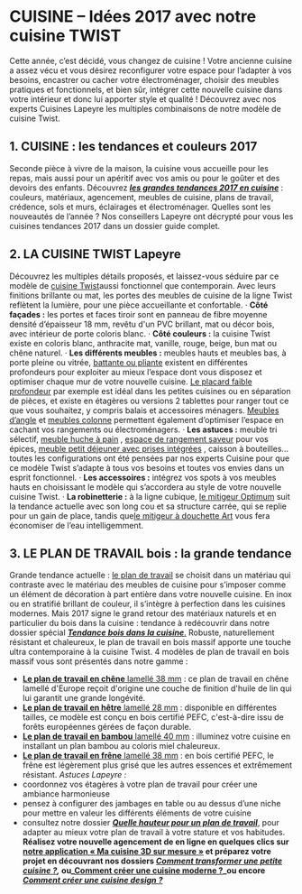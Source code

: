 ##
# **CUISINE – Idées 2017 avec notre cuisine TWIST**
Cette année, c’est décidé, vous changez de cuisine ! Votre ancienne cuisine a assez vécu et vous désirez reconfigurer votre espace pour l’adapter à vos besoins, encastrer ou cacher votre électroménager, choisir des meubles pratiques et fonctionnels, et bien sûr, intégrer cette nouvelle cuisine dans votre intérieur et donc lui apporter style et qualité ! Découvrez avec nos experts Cuisines Lapeyre les multiples combinaisons de notre modèle de cuisine Twist.
##  1. CUISINE : les tendances et couleurs 2017
Seconde pièce à vivre de la maison, la cuisine vous accueille pour les repas, mais aussi pour un apéritif avec vos amis ou pour le goûter et des devoirs des enfants. Découvrez [**_les grandes tendances 2017 en cuisine_**](https://www.lapeyre.fr/c/magazine/inspirations-tendances/les-nouvelles-tendances-2017-en-cuisine) : couleurs, matériaux, agencement, meubles de cuisine, plans de travail, crédence, sols et murs, éclairages et électroménager. Quelles sont les nouveautés de l’année ? Nos conseillers Lapeyre ont décrypté pour vous les cuisines tendances 2017 dans un dossier guide complet.
##  2. LA CUISINE TWIST Lapeyre
Découvrez les multiples détails proposés, et laissez-vous séduire par ce modèle de [cuisine Twist](http://https://www.lapeyre.fr/cuisine-twist-FPC200524)aussi fonctionnel que contemporain. Avec leurs finitions brillante ou mat, les portes des meubles de cuisine de la ligne Twist reflètent la lumière, pour une pièce accueillante et confortable.
· **Côté façades :** les portes et faces tiroir sont en panneau de fibre moyenne densité d’épaisseur 18 mm, revêtu d'un PVC brillant, mat ou décor bois, avec intérieur de porte coloris blanc.
· **Côté couleurs :** la cuisine Twist existe en coloris blanc, anthracite mat, vanille, rouge, beige, bun mat ou chêne naturel.
· **Les différents meubles :** meubles hauts et meubles bas, à porte pleine ou vitrée, [battante ou pliante](https://www.lapeyre.fr/CollectionSearchDisplay?catalogId=10151&categoryId=&productId=49484&storeId=10101) existent en différentes profondeurs pour exploiter au mieux l’espace dont vous disposez et optimiser chaque mur de votre nouvelle cuisine. [Le placard faible profondeur](https://www.lapeyre.fr/colonne-de-cuisine-de-rangement-faible-profondeur-FPC512160) par exemple est idéal dans les petites cuisines ou en séparation de pièces, et existe en étagères ou versions 2 tablettes pour ranger tout ce que vous souhaitez, y compris balais et accessoires ménagers. [Meubles d’angle](https://www.lapeyre.fr/meuble-de-cuisine-d-angle-bas-twister-twist-FPC5122101) et [meubles colonne](https://www.lapeyre.fr/colonne-de-cuisine-refrigerateur-avec-2-tablettes-twist-FPC5137570) permettent également d’optimiser l’espace en cachant vos rangements ou électroménagers.
· **Les astuces :** meuble tri sélectif, [meuble huche à pain](https://www.lapeyre.fr/espace-pain-sac-et-planche-a-decouper-twist-FPC5047880) , [espace de rangement saveur](https://www.lapeyre.fr/espace-de-rangement-saveur-twist-FPC1318000) pour vos épices, [meuble petit déjeuner avec prises intégrées](https://www.lapeyre.fr/espace-de-rangement-pour-petit-dejeuner-FPC5713893) , caisson à bouteilles… toutes les configurations ont été pensées par nos experts Cuisine pour que ce modèle Twist s’adapte à tous vos besoins et toutes vos envies dans un esprit fonctionnel.
· **Les accessoires :** intégrez vos spots à vos meubles hauts en choisissant le modèle qui s’accordera au style de votre nouvelle cuisine Twist.
· **La robinetterie :** à la ligne cubique, [le mitigeur Optimum](https://www.lapeyre.fr/mitigeur-evier-inclinable-optimum-FPC418554) suit la tendance actuelle avec son long cou et sa structure carrée, qui se replie pour un gain de place, tandis que[le mitigeur à douchette Art](https://www.lapeyre.fr/mitigeur-evier-art-avec-douchette-FPC372672) vous fera économiser de l’eau intelligemment.
##  3. LE PLAN DE TRAVAIL bois : la grande tendance
Grande tendance actuelle : [le plan de travail](https://www.lapeyre.fr/cuisine-CCU0001/credences-plans-travail-CCN0013/plans-travail-CCN0091) se choisit dans un matériau qui contraste avec le matériau des meubles de cuisine pour s’imposer comme un élément de décoration à part entière dans votre nouvelle cuisine. En inox ou en stratifié brillant de couleur, il s’intègre à perfection dans les cuisines modernes.
Mais 2017 signe le grand retour des matériaux naturels et en particulier du bois dans la cuisine : tendance à redécouvrir dans notre dossier spécial [**_Tendance bois dans la cuisine_**.](https://www.lapeyre.fr/c/magazine/inspirations-tendances/tendance-bois-dans-la-cuisine)
Robuste, naturellement résistant et chaleureux, le plan de travail en bois massif apporte une touche ultra contemporaine à la cuisine Twist. 4 modèles de plan de travail en bois massif vous sont présentés dans notre gamme :
- [**Le plan de travail en chêne** lamellé 38 mm](http://https://www.lapeyre.fr/plan-chene-lamelle-38-mm-FPC1208200) : ce plan de travail en chêne lamellé d'Europe reçoit d'origine une couche de finition d'huile de lin qui lui garantit une grande longévité.
- [**Le plan de travail en hêtre** lamellé 28 mm](https://www.lapeyre.fr/plan-hetre-lamelle-28-mm-FPC0208850) : disponible en différentes tailles, ce modèle est conçu en bois certifié PEFC, c'est-à-dire issu de forêts européennes gérées de façon durable.
- [**Le plan de travail en bambou** lamellé 40 mm](https://www.lapeyre.fr/plan-bambou-lamelle-40-mm-FPC1208260) : illuminez votre cuisine en installant un plan bambou au coloris miel chaleureux.
- [**Le plan de travail en frêne** lamellé 38 mm](https://www.lapeyre.fr/plan-de-travail-frene-massif-38-mm-FPC3020400) : en bois certifié PEFC, le frêne est légèrement plus grisé que les autres essences et extrêmement résistant.
_Astuces Lapeyre :_
- coordonnez vos étagères à votre plan de travail pour créer une ambiance harmonieuse
- pensez à configurer des jambages en table ou au dessus d’une niche pour mettre en valeur les différents éléments de votre cuisine
- consultez notre dossier [**_Quelle hauteur pour un plan de travail_**,](https://www.lapeyre.fr/c/magazine/inspirations-tendances/a-quelle-hauteur-fixer-le-plan-de-travaill) pour adapter au mieux votre plan de travail à votre stature et vos habitudes.
**Réalisez votre nouvelle agencement de en ligne en quelques clics sur [notre application « Ma cuisine 3D sur mesure »](https://www.lapeyre.fr/c/magazine/outils/outil-cuisine-3D-lapeyre) et préparez votre projet en découvrant nos dossiers _[Comment transformer une petite cuisine ?](https://www.lapeyre.fr/c/magazine/inspirations-tendances/Am%C3%A9nager-astucieusement-une-petite-cuisine),_ ou_[Comment créer une cuisine moderne ?](https://www.lapeyre.fr/c/magazine/inspirations-tendances/comment-cr%C3%A9er-une-cuisine-moderne)_ou encore _[Comment créer une cuisine design ?](https://www.lapeyre.fr/c/magazine/inspirations-tendances/comment-cr%C3%A9er-une-cuisine-design)_**